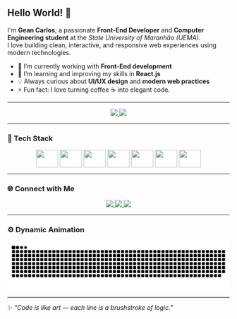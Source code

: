 ## Hello World! 👋  

I'm **Gean Carlos**, a passionate **Front-End Developer** and **Computer Engineering student** at the *State University of Maranhão (UEMA)*.  
I love building clean, interactive, and responsive web experiences using modern technologies.  

- 🔭 I’m currently working with **Front-End development**
- 🌱 I’m learning and improving my skills in **React.js**
- 💡 Always curious about **UI/UX design** and **modern web practices**
- ⚡ Fun fact: I love turning coffee ☕ into elegant code.

---

<div align="center">
  <a href="https://github.com/EuGeanCarlos">
    <img height="180em" src="https://github-readme-stats.vercel.app/api?username=EuGeanCarlos&show_icons=true&theme=tokyonight&include_all_commits=true&count_private=true"/>
    <img height="180em" src="https://github-readme-stats.vercel.app/api/top-langs/?username=EuGeanCarlos&layout=compact&langs_count=7&theme=tokyonight"/>
  </a>
</div>

---

### 🧠 Tech Stack

<div align="center">
  <img align="center" height="40" width="50" src="https://cdn.jsdelivr.net/gh/devicons/devicon/icons/html5/html5-plain-wordmark.svg" />
  <img align="center" height="40" width="50" src="https://cdn.jsdelivr.net/gh/devicons/devicon/icons/css3/css3-plain-wordmark.svg" />
  <img align="center" height="40" width="50" src="https://cdn.jsdelivr.net/gh/devicons/devicon/icons/javascript/javascript-original.svg" />
  <img align="center" height="40" width="50" src="https://cdn.jsdelivr.net/gh/devicons/devicon/icons/jquery/jquery-plain-wordmark.svg" />
  <img align="center" height="40" width="50" src="https://cdn.jsdelivr.net/gh/devicons/devicon/icons/nodejs/nodejs-original-wordmark.svg" />
  <img align="center" height="40" width="50" src="https://cdn.jsdelivr.net/gh/devicons/devicon/icons/react/react-original-wordmark.svg" />
  <img align="center" height="40" width="50" src="https://cdn.jsdelivr.net/gh/devicons/devicon/icons/php/php-original.svg" />
</div>

---

### 🌐 Connect with Me

<div align="center">
  <a href="https://www.instagram.com/eu_geancarlos/" target="_blank">
    <img src="https://img.shields.io/badge/-Instagram-%23E4405F?style=for-the-badge&logo=instagram&logoColor=white" target="_blank">
  </a>
  <a href="mailto:dev.geancarlos@gmail.com">
    <img src="https://img.shields.io/badge/-Gmail-%23333?style=for-the-badge&logo=gmail&logoColor=white" target="_blank">
  </a>
  <a href="https://www.linkedin.com/in/gean-carlos-a9903a220/" target="_blank">
    <img src="https://img.shields.io/badge/-LinkedIn-%230077B5?style=for-the-badge&logo=linkedin&logoColor=white" target="_blank">
  </a>
</div>

---

### ⚙️ Dynamic Animation

<div align="center">
  <img src="https://raw.githubusercontent.com/Platane/snk/output/github-contribution-grid-snake-dark.svg" alt="snake animation" />
</div>

<!-- Alternative: Pulse Animation -->
<!-- <img src="https://github.com/DenverCoder1/github-readme-streak-stats/raw/main/assets/github-contribution-grid-snake.svg" alt="Snake Animation" /> -->

---

✨ *"Code is like art — each line is a brushstroke of logic."*  
